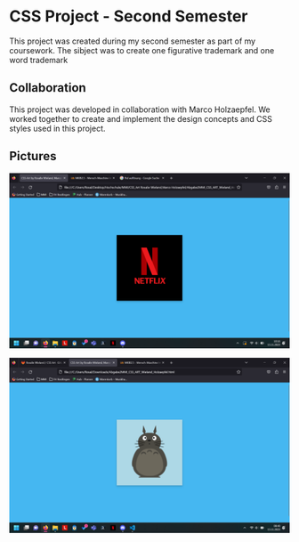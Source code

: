 # CSS Project - Second Semester

This project was created during my second semester as part of my coursework. The sibject was to create one figurative trademark and one word trademark

## Collaboration

This project was developed in collaboration with Marco Holzaepfel. We worked together to create and implement the design concepts and CSS styles used in this project.


## Pictures

![alt text](Netflix_Css.png)

![alt text](Totoro_Css.png)